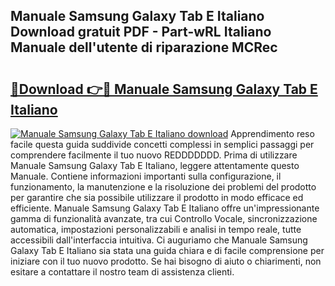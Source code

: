 ## Manuale Samsung Galaxy Tab E Italiano Download gratuit PDF - Part-wRL Italiano Manuale dell'utente di riparazione MCRec

# <h2><a href="http://dfed6xw.blite.top/?on=Manuale+Samsung+Galaxy+Tab+E+Italiano">🔗Download 👉🔴 Manuale Samsung Galaxy Tab E Italiano</a></h2>

[![Manuale Samsung Galaxy Tab E Italiano download](https://i.imgur.com/lujVjoI.png)](http://dfed6xw.blite.top/?on=Manuale+Samsung+Galaxy+Tab+E+Italiano)
Apprendimento reso facile questa guida suddivide concetti complessi in semplici passaggi per comprendere facilmente il tuo nuovo REDDDDDDD. Prima di utilizzare Manuale Samsung Galaxy Tab E Italiano, leggere attentamente questo Manuale. Contiene informazioni importanti sulla configurazione, il funzionamento, la manutenzione e la risoluzione dei problemi del prodotto per garantire che sia possibile utilizzare il prodotto in modo efficace ed efficiente. Manuale Samsung Galaxy Tab E Italiano offre un'impressionante gamma di funzionalità avanzate, tra cui Controllo Vocale, sincronizzazione automatica, impostazioni personalizzabili e analisi in tempo reale, tutte accessibili dall'interfaccia intuitiva. Ci auguriamo che Manuale Samsung Galaxy Tab E Italiano sia stata una guida chiara e di facile comprensione per iniziare con il tuo nuovo prodotto. Se hai bisogno di aiuto o chiarimenti, non esitare a contattare il nostro team di assistenza clienti.
